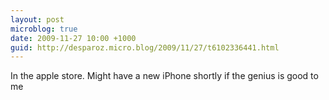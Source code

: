 ```yaml
---
layout: post
microblog: true
date: 2009-11-27 10:00 +1000
guid: http://desparoz.micro.blog/2009/11/27/t6102336441.html
---
```

In the apple store. Might have a new iPhone shortly if the genius is good to me
